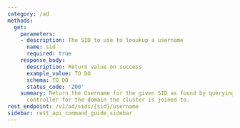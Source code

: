 ```yaml
---
category: /ad
methods:
  get:
    parameters:
    - description: The SID to use to looukup a username
      name: sid
      required: true
    response_body:
      description: Return value on success
      example_value: TO DO
      schema: TO DO
      status_code: '200'
    summary: Return the Username for the given SID as found by querying the domain
      controller for the domain the cluster is joined to.
rest_endpoint: /v1/ad/sids/{sid}/username
sidebar: rest_api_command_guide_sidebar
---
```

